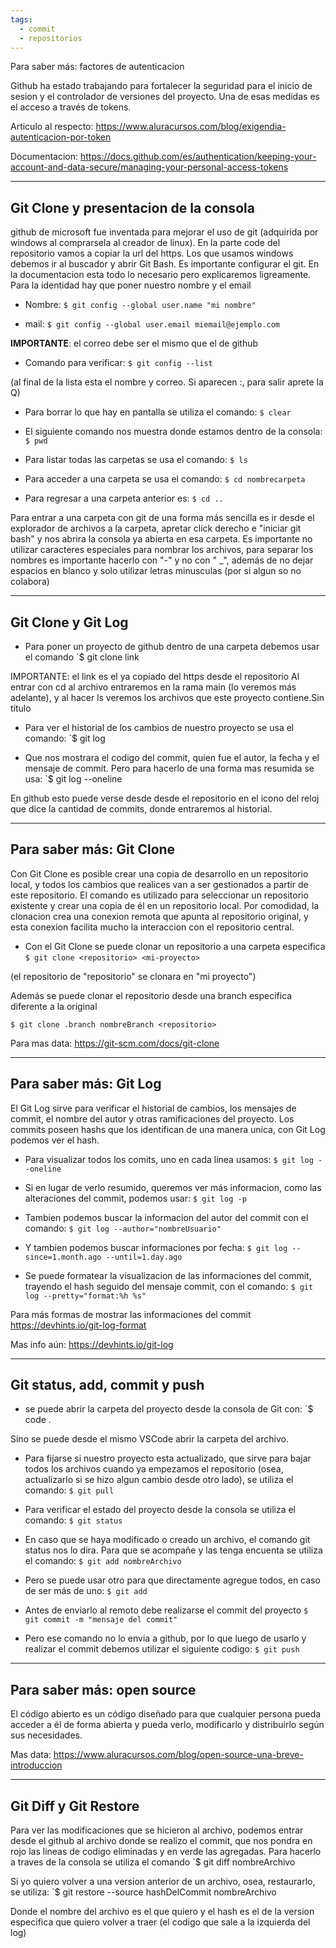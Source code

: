 ```yaml
---
tags:
  - commit
  - repositorios
---
```



 Para saber más: factores de autenticacion

Github ha estado trabajando para fortalecer la seguridad para el inicio de sesion y el controlador de versiones del proyecto.
 Una de esas medidas es el acceso a través de tokens.

 Articulo al respecto:
https://www.aluracursos.com/blog/exigendia-autenticacion-por-token

 Documentacion:
https://docs.github.com/es/authentication/keeping-your-account-and-data-secure/managing-your-personal-access-tokens

---


## Git Clone y presentacion de la consola

github de microsoft fue inventada para mejorar el uso de git (adquirida por windows al comprarsela al creador de linux).
En la parte code del repositorio vamos a copiar la url del https.
 Los que usamos windows debemos ir al buscador y abrir Git Bash.
 Es importante configurar el git. En la documentacion esta todo lo necesario pero explicaremos ligreamente.
 Para la identidad hay que poner nuestro nombre y el email

- Nombre: 
	`$ git config --global user.name "mi nombre"`

- mail:
	 `$ git config --global user.email miemail@ejemplo.com`

 **IMPORTANTE**: el correo debe ser el mismo que el de github

 - Comando para verificar:
	`$ git config --list`

(al final de la lista esta el nombre y correo.
Si aparecen :, para salir aprete la Q)

 - Para borrar lo que hay en pantalla se utiliza el comando:
	`$ clear`

 - El siguiente comando nos muestra donde estamos dentro de la consola:
	`$ pwd`

 - Para listar todas las carpetas se usa el comando:
	`$ ls`

 - Para acceder a una carpeta se usa el comando:
	`$ cd nombrecarpeta`

 - Para regresar a una carpeta anterior es:
	`$ cd ..`

 Para entrar a una carpeta con git de una forma más sencilla es ir desde el explorador de archivos a la carpeta, apretar click derecho e "iniciar git bash" y nos abrira la consola ya abierta en esa carpeta.
 Es importante no utilizar caracteres especiales para nombrar los archivos, para separar los nombres es importante hacerlo con "-" y no con " _", además de no dejar espacios en blanco y solo utilizar letras minusculas (por si algun so no colabora)

---- 


## Git Clone y Git Log
 

- Para poner un proyecto de github dentro de una carpeta debemos usar el comando
	`$ git clone link

IMPORTANTE: el link es el ya copiado del https desde el repositorio
 Al entrar con cd al archivo entraremos en la rama main (lo veremos más adelante), y al hacer ls veremos los archivos que este proyecto contiene.Sin título

 - Para ver el historial de los cambios de nuestro proyecto se usa el comando:
	`$ git log

 - Que nos mostrara el codigo del commit, quien fue el autor, la fecha y el mensaje de commit.
	 Pero para hacerlo de una forma mas resumida se usa:
	`$ git log --oneline

 En github esto puede verse desde desde el repositorio en el icono del reloj que dice la cantidad de commits, donde entraremos al historial.

----

## Para saber más: Git Clone
 
Con Git Clone es posible crear una copia de desarrollo en un repositorio local, y todos los cambios que realices van a ser gestionados a partir de este repositorio. El comando es utilizado para seleccionar un repositorio existente y crear una copia de él en un repositorio local.
 Por comodidad, la clonacion crea una conexion remota que apunta al repositorio original, y esta conexion facilita mucho la interaccion con el repositorio central.

 - Con el Git Clone se puede clonar un repositorio a una carpeta especifica
	`$ git clone <repositorio> <mi-proyecto>`
	
(el repositorio de "repositorio" se clonara en "mi proyecto")

 Además se puede clonar el repositorio desde una branch especifica diferente a la original
 
	$ git clone .branch nombreBranch <repositorio>

 Para mas data:
https://git-scm.com/docs/git-clone

-----

## Para saber más: Git Log

El Git Log sirve para verificar el historial de cambios, los mensajes de commit, el nombre del autor y otras ramificaciones del proyecto.
 Los commits poseen hashs que los identifican de una manera unica, con Git Log podemos ver el hash.
 - Para visualizar todos los comits, uno en cada linea usamos:
	`$ git log --oneline`

 - Si en lugar de verlo resumido, queremos ver más informacion, como las alteraciones del commit, podemos usar:
	`$ git log -p`

 - Tambien podemos buscar la informacion del autor del commit con el comando:
	`$ git log --author="nombreUsuario"`

 - Y tambien podemos buscar informaciones por fecha:
	`$ git log --since=1.month.ago --until=1.day.ago`

 - Se puede formatear la visualizacion de las informaciones del commit, trayendo el hash seguido del mensaje commit, con el comando:
	`$ git log --pretty="format:%h %s"`

 Para más formas de mostrar las informaciones del commit
https://devhints.io/git-log-format

 Mas info aún:
https://devhints.io/git-log

---


## Git status, add, commit y push

- se puede abrir la carpeta del proyecto desde la consola de Git con:
	`$ code .
 
 Sino se puede desde el mismo VSCode abrir la carpeta del archivo.
 - Para fijarse si nuestro proyecto esta actualizado, que sirve para bajar todos los archivos cuando ya empezamos el repositorio (osea, actualizarlo si se hizo algun cambio desde otro lado), se utiliza el comando:
	`$ git pull`

 - Para verificar el estado del proyecto desde la consola se utiliza el comando:
	`$ git status`

 - En caso que se haya modificado o creado un archivo, el comando git status nos lo dira. Para que se acompañe y las tenga encuenta se utiliza el comando:
	`$ git add nombreArchivo`

 - Pero se puede usar otro para que directamente agregue todos, en caso de ser más de uno:
	`$ git add `

 - Antes de enviarlo al remoto debe realizarse el commit del proyecto
	`$ git commit -m "mensaje del commit"`

 - Pero ese comando no lo envia a github, por lo que luego de usarlo y realizar el commit debemos utilizar el siguiente codigo:
	`$ git push`

---


## Para saber más: open source

El código abierto es un código diseñado para que cualquier persona pueda acceder a él de forma abierta y pueda verlo, modificarlo y distribuirlo según sus necesidades.

 Mas data:
https://www.aluracursos.com/blog/open-source-una-breve-introduccion

---


## Git Diff y Git Restore

Para ver las modificaciones que se hicieron al archivo, podemos entrar desde el github al archivo donde se realizo el commit, que nos pondra en rojo las lineas de codigo eliminadas y en verde las agregadas.
 Para hacerlo a traves de la consola se utiliza el comando
	`$ git diff nombreArchivo

 Si yo quiero volver a una version anterior de un archivo, osea, restaurarlo, se utiliza:
	`$ git restore --source hashDelCommit nombreArchivo

 Donde el nombre del archivo es el que quiero y el hash es el de la version especifica que quiero volver a traer (el codigo que sale a la izquierda del log)